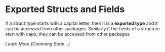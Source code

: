 # Exported Structs and Fields  

If a struct type starts with a capital letter, then it is a **exported type** and it can be accessed from other packages. Similarly if the fields of a structure start with caps, they can be accessed from other packages.  

*Learn More (Comming Soon...)*